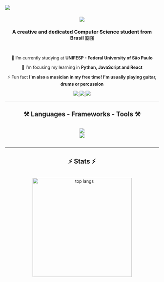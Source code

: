 <img align="left" src="https://komarev.com/ghpvc/?username=TalesMiguel&color=blue&style=flat-square" />

<h1 align="center">
    <img src="https://readme-typing-svg.herokuapp.com/?font=Righteous&size=35&center=true&vCenter=true&width=500&height=70&duration=4000&lines=Hi+There!+👋;+I'm+Tales+Miguel!;" />
</h1>

<h3 align="center">A creative and dedicated Computer Science student from Brasil 🇧🇷</h3>

<br/>

<div align="center">
 
 🔭 I’m currently studying at **UNIFESP - Federal University of São Paulo**
 
 🌱 I’m focusing my learning in **Python, JavaScript and React**
 
 ⚡ Fun fact **I'm also a musician in my free time! I'm usually playing guitar, drums or percussion**

 </div>
 
<div align="center"> 
  <a href="mailto:talesmz@hotmail.com">
    <img src="https://img.shields.io/badge/Email-333333?style=for-the-badge&logo=gmail&logoColor=red" />
  </a>
  <a href="https://linkedin.com/in/pedro-sales-muniz" target="_blank">
    <img src="https://img.shields.io/badge/LinkedIn-0077B5?style=for-the-badge&logo=linkedin&logoColor=white" target="_blank" />
  </a>
  <a href="https://linktr.ee/talesmiguel" target="_blank">
     <img src="https://img.shields.io/badge/-Linktree-43E55E?style=for-the-badge&logo=linktree&logoColor=white" target="_blank" />
  </a>
</div>

 <hr/>
 
<h2 align="center">⚒️ Languages - Frameworks - Tools ⚒️</h2>

<br/>

<div align="center">
    <img src="https://skillicons.dev/icons?i=python,javascript,c,react,nodejs,java,git&theme=dark" /><br>
    <img src="https://skillicons.dev/icons?i=mysql,redis,html,css,github,figma,aws,terraform&theme=dark" />
</div>

<br/>
<hr/>

<h2 align="center">⚡ Stats ⚡</h2>
<br/>
<div align=center>
  <img width=325 align="center" src="https://github-readme-stats.vercel.app/api/top-langs/?username=TalesMiguel&hide=HTML&langs_count=8&layout=compact&theme=react&border_radius=10&size_weight=0.5&count_weight=0.5&exclude_repo=github-readme-stats" alt="top langs" />
</div>

<br/><br/>
